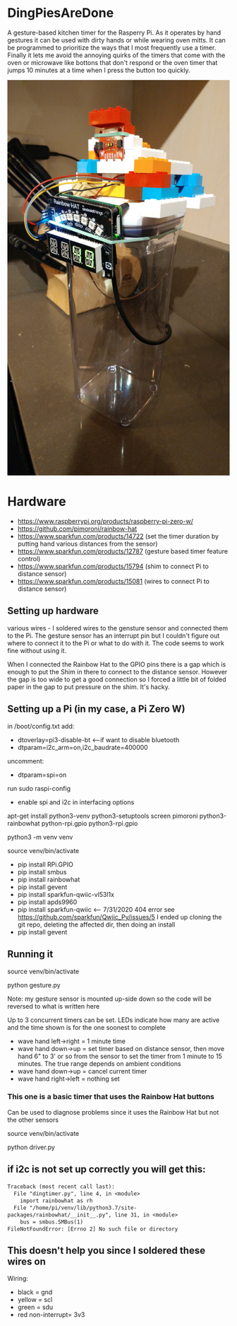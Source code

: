 # DingPiesAreDone
A gesture-based kitchen timer for the Rasperry Pi. As it operates by hand gestures it can be used with dirty hands or while wearing oven mitts. It can be programmed to prioritize the ways that I most frequently use a timer. Finally it lets me avoid the annoying quirks of the timers that come with the oven or microwave like bottons that don't respond or the oven timer that jumps 10 minutes at a time when I press the button too quickly.

![Image of the kitchen timer](images/timer.jpg)

# Hardware
* https://www.raspberrypi.org/products/raspberry-pi-zero-w/
* https://github.com/pimoroni/rainbow-hat
* https://www.sparkfun.com/products/14722 (set the timer duration by putting hand various distances from the sensor)
* https://www.sparkfun.com/products/12787 (gesture based timer feature control)
* https://www.sparkfun.com/products/15794 (shim to connect Pi to distance sensor)
* https://www.sparkfun.com/products/15081 (wires to connect Pi to distance sensor)

## Setting up hardware
various wires - I soldered wires to the gensture sensor and connected them to the Pi. The gesture sensor has an interrupt pin but I couldn't figure out where to connect it to the Pi or what to do with it. The code seems to work fine without using it.

When I connected the Rainbow Hat to the GPIO pins there is a gap which is enough to put the Shim in there to connect to the distance sensor. However the gap is too wide to get a good connection so I forced a little bit of folded paper in the gap to put pressure on the shim. It's hacky.

## Setting up a Pi (in my case, a Pi Zero W)
in /boot/config.txt add:
* dtoverlay=pi3-disable-bt  <--if want to disable bluetooth
* dtparam=i2c_arm=on,i2c_baudrate=400000  

uncomment:
* dtparam=spi=on

run sudo raspi-config
* enable spi and i2c in interfacing options

apt-get install python3-venv python3-setuptools screen pimoroni python3-rainbowhat python-rpi.gpio python3-rpi.gpio

python3 -m venv venv

source venv/bin/activate

* pip install RPi.GPIO
* pip install smbus
* pip install rainbowhat
* pip install gevent
* pip install sparkfun-qwiic-vl53l1x
* pip install apds9960
* pip install sparkfun-qwiic  <-- 7/31/2020 404 error see https://github.com/sparkfun/Qwiic_Py/issues/5 I ended up cloning the git repo, deleting the affected dir, then doing an install
* pip install gevent

## Running it
source venv/bin/activate

python gesture.py

Note: my gesture sensor is mounted up-side down so the code will be reversed to what is written here

Up to 3 concurrent timers can be set. LEDs indicate how many are active and the time shown is for the one soonest to complete

* wave hand left->right = 1 minute time
* wave hand down->up = set timer based on distance sensor, then move hand 6" to 3' or so from the sensor to set the timer from 1 minute to 15 minutes. The true range depends on ambient conditions
* wave hand down->up = cancel current timer
* wave hand right->left = nothing set

### This one is a basic timer that uses the Rainbow Hat buttons
Can be used to diagnose problems since it uses the Rainbow Hat but not the other sensors

source venv/bin/activate

python driver.py

## if i2c is not set up correctly you will get this:

```(venv) pi@pizero:~/git/DingPiesAreDone/src $ python dingtimer.py
Traceback (most recent call last):
  File "dingtimer.py", line 4, in <module>
    import rainbowhat as rh
  File "/home/pi/venv/lib/python3.7/site-packages/rainbowhat/__init__.py", line 31, in <module>
    bus = smbus.SMBus(1)
FileNotFoundError: [Errno 2] No such file or directory
```

## This doesn't help you since I soldered these wires on
Wiring:
* black = gnd
* yellow = scl
* green = sdu
* red non-interrupt= 3v3
